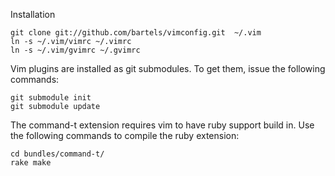 Installation

    git clone git://github.com/bartels/vimconfig.git  ~/.vim
    ln -s ~/.vim/vimrc ~/.vimrc
    ln -s ~/.vim/gvimrc ~/.gvimrc


Vim plugins are installed as git submodules.  To get them, issue the following commands:

    git submodule init
    git submodule update


The command-t extension requires vim to have ruby support build in. 
Use the following commands to compile the ruby extension:

    cd bundles/command-t/
    rake make 

